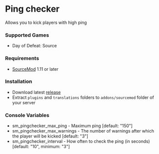 # Ping checker

Allows you to kick players with high ping

### Supported Games

* Day of Defeat: Source

### Requirements

* [SourceMod](https://www.sourcemod.net) 1.11 or later

### Installation

* Download latest [release](https://github.com/dronelektron/ping-checker/releases)
* Extract `plugins` and `translations` folders to `addons/sourcemod` folder of your server

### Console Variables

* sm_pingchecker_max_ping - Maximum ping [default: "150"]
* sm_pingchecker_max_warnings - The number of warnings after which the player will be kicked [default: "3"]
* sm_pingchecker_interval - How often to check the ping (in seconds) [default: "10", minimum: "3"]
